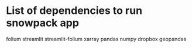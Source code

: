 # List of dependencies to run snowpack app
folium
streamlit
streamlit-folium
xarray
pandas
numpy
dropbox
geopandas
